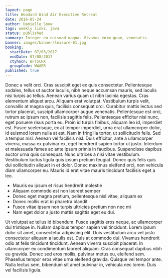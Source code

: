 ```yaml
---
layout: page
title: Woodard Wind Air Executive Retreat
date: 2016-05-24
author: Danielle Snow
tags: weekly links, java
status: published
summary: Integer eu euismod magna. Vivamus enim quam, venenatis.
banner: images/banner/leisure-01.jpg
booking:
  startDate: 07/03/2017
  endDate: 07/08/2017
  ctyhocn: BFTSCHX
  groupCode: WWAER
published: true
---
```

Donec a velit orci. Cras suscipit eget ex quis consectetur. Pellentesque sodales, tellus ut auctor iaculis, nibh neque accumsan mauris, sed iaculis nisi turpis ac tellus. Aenean varius quam ut nibh lacinia egestas. Cras elementum aliquet arcu. Aliquam erat volutpat. Vestibulum turpis velit, convallis at magna quis, facilisis consequat orci. Curabitur mattis lectus sed tortor placerat, suscipit ullamcorper augue venenatis. Pellentesque est orci, rutrum ac ipsum non, facilisis sagittis felis. Pellentesque efficitur nisi nunc, eget posuere risus porta eu. Proin id turpis finibus, aliquam leo id, imperdiet est. Fusce scelerisque, ex at tempor imperdiet, urna erat ullamcorper dolor, id euismod lorem nulla at est. Nam in fringilla tortor, ut sollicitudin felis. Sed a tempus nisl. Aenean vel facilisis nisl. Duis efficitur, ante a ullamcorper viverra, massa ex pulvinar ex, eget hendrerit sapien tortor ut justo.
Interdum et malesuada fames ac ante ipsum primis in faucibus. Suspendisse dapibus auctor urna quis consequat. Nunc ultrices a nisi vitae vestibulum. Vestibulum luctus ligula quis ipsum pretium feugiat. Donec quis felis quis dui sollicitudin aliquet in et dolor. Donec maximus eleifend orci, non vehicula diam ullamcorper eu. Mauris id erat vitae mauris tincidunt facilisis eget a leo.

* Mauris eu ipsum et risus hendrerit molestie
* Aliquam commodo est non laoreet semper
* Donec eget magna pretium, pellentesque nisl vitae, aliquam ex
* Donec mollis erat in pharetra blandit
* Fusce vitae ipsum non turpis ultricies pretium non nec mi
* Nam eget dolor a justo mattis sagittis eget eu dui.

Ut volutpat ac tellus id bibendum. Fusce sagittis eros neque, ac ullamcorper dui tristique in. Nullam dapibus tempor sapien vel tincidunt. Lorem ipsum dolor sit amet, consectetur adipiscing elit. Duis vestibulum arcu vel justo consectetur aliquam a iaculis est. Duis at commodo dui. Vivamus hendrerit odio at felis tincidunt tincidunt. Aenean viverra suscipit placerat. In ullamcorper ex condimentum laoreet aliquam. Cras consequat dapibus nibh eu gravida. Donec sed eros mollis, pulvinar metus eu, eleifend sem. Phasellus tempor eros vitae urna eleifend gravida. Quisque vel tempor ante. Nulla lectus sem, bibendum sit amet pulvinar in, vehicula nec lorem. Duis vel facilisis ligula.
